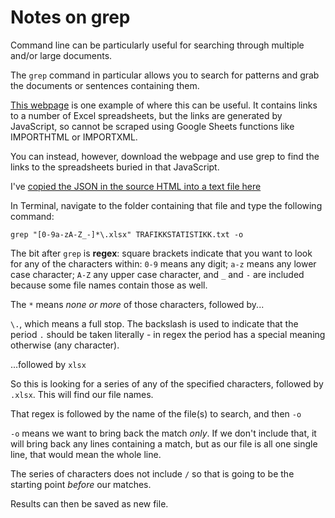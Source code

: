 # Notes on grep

Command line can be particularly useful for searching through multiple and/or large documents. 

The `grep` command in particular allows you to search for patterns and grab the documents or sentences containing them.

[This webpage](https://avinor.no/konsern/om-oss/trafikkstatistikk/trafikkstatistikk) is one example of where this can be useful. It contains links to a number of Excel spreadsheets, but the links are generated by JavaScript, so cannot be scraped using Google Sheets functions like IMPORTHTML or IMPORTXML.

You can instead, however, download the webpage and use grep to find the links to the spreadsheets buried in that JavaScript. 

I've [copied the JSON in the source HTML into a text file here](https://github.com/paulbradshaw/commandline/blob/master/TRAFIKKSTATISTIKK.txt)

In Terminal, navigate to the folder containing that file and type the following command:

`grep "[0-9a-zA-Z_-]*\.xlsx" TRAFIKKSTATISTIKK.txt -o`

The bit after `grep` is **regex**: square brackets indicate that you want to look for any of the characters within: `0-9` means any digit; `a-z` means any lower case character; `A-Z` any upper case character, and `_` and `-` are included because some file names contain those as well.

The `*` means *none or more* of those characters, followed by...

`\.`, which means a full stop. The backslash is used to indicate that the period `.` should be taken literally - in regex the period has a special meaning otherwise (any character).

...followed by `xlsx`

So this is looking for a series of any of the specified characters, followed by `.xlsx`. This will find our file names.

That regex is followed by the name of the file(s) to search, and then `-o`

`-o` means we want to bring back the match *only*. If we don't include that, it will bring back any lines containing a match, but as our file is all one single line, that would mean the whole line.

The series of characters does not include `/` so that is going to be the starting point *before* our matches.

Results can then be saved as new file.
